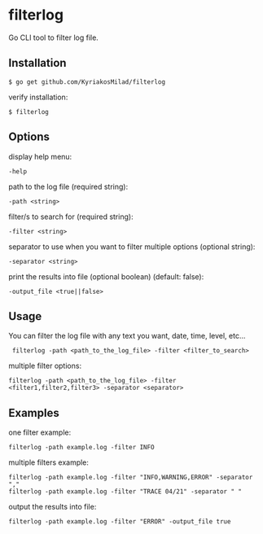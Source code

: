 # filterlog

Go CLI tool to filter log file.

## Installation

    $ go get github.com/KyriakosMilad/filterlog

verify installation:

    $ filterlog

## Options

display help menu:

    -help

path to the log file (required string):

    -path <string>

filter/s to search for (required string):

    -filter <string>

separator to use when you want to filter multiple options (optional string):

    -separator <string>

print the results into file (optional boolean) (default: false):

    -output_file <true||false>

## Usage

You can filter the log file with any text you want, date, time, level, etc...

     filterlog -path <path_to_the_log_file> -filter <filter_to_search>

multiple filter options:

    filterlog -path <path_to_the_log_file> -filter <filter1,filter2,filter3> -separator <separator>

## Examples

one filter example:

    filterlog -path example.log -filter INFO

multiple filters example:

    filterlog -path example.log -filter "INFO,WARNING,ERROR" -separator ","
    filterlog -path example.log -filter "TRACE 04/21" -separator " "

output the results into file:

    filterlog -path example.log -filter "ERROR" -output_file true
